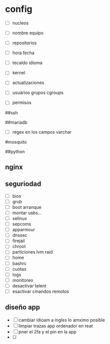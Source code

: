 
# config

- [ ] nucleos
- [ ] nombre equipo
- [ ] repositorios
- [ ] hora fecha
- [ ] tecaldo idioma
- [ ] kernel
- [ ] actualizaciones
- [ ] usuarios grupos cgroups
- [ ] permisos


##ssh

##mariadb

- [  ] regex en los campos varchar

#mosquito

##python

## nginx

## seguriodad

- [ ] bios
- [ ] grub
- [ ] boot arranque
- [ ] montar usbs...
- [ ] selinux
- [ ] sepcoms
- [ ] apparmour
- [ ] dnssec
- [ ] firejail
- [ ] chroot
- [ ] particiones lvm raid
- [ ] home
- [ ] bashrc
- [ ] cuotas
- [ ] logs
- [ ] monitoreo
- [ ] desactivar telent
- [ ] esactivar cmandos remotos

## diseño app

- [ ] cambiar idioam a ingles lo amximo posible
- [ ] limpiar trazas app ordenador en reat
- [ ] pner el 2fa y el pin en la app
- [ ] 
